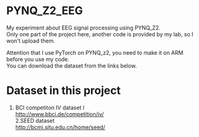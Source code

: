 # PYNQ_Z2_EEG
My experiment about EEG signal processing using PYNQ_Z2.  
Only one part of the project here, another code is provided by my lab, so I won't upload them.  

Attention that I use PyTorch on PYNQ_z2, you need to make it on ARM before you use my code.  
You can download the dataset from the links below.

# Dataset in this project
1. BCI competiton IV dataset I  
http://www.bbci.de/competition/iv/   
2.SEED dataset  
http://bcmi.sjtu.edu.cn/home/seed/




